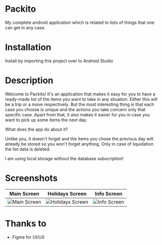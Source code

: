 # Packito
My complete android application which is related to lists of things that one can get in any case.

# Installation
Install by importing this project over to Android Studio

# Description
Welcome to Packito! It's an application that makes it easy for you to have a ready-made list of the items you want to take in any situation. Either this will be a trip or a move respectively. But the most interesting thing is that each case you choose is unique and the actions you take concern only that specific case. Apart from that, it also makes it easier for you in case you want to pick up some items the next day.

What does the app do about it?

Unlike you, it doesn't forget and the items you chose the previous day will already be stored so you won't forget anything. Only in case of liquidation the list data is deleted.

I am using local storage without the database subscription!

# Screenshots
| Main Screen | Holidays Screen | Info Screen |
|-------------|-----------------|-------------|
| ![Main Screen](https://github.com/nancyadam24/Packito/assets/125753878/98d83efd-bea5-41e7-90fb-30704069ea41) | ![Holidays Screen](https://github.com/nancyadam24/Packito/assets/125753878/e1e40e5b-878c-440e-85ac-713a606340fe) | ![Info Screen](https://github.com/nancyadam24/Packito/assets/125753878/0c98df15-4bd7-4922-9485-303c69a5fa48) |

# Thanks to
- Figma for UI/UX




